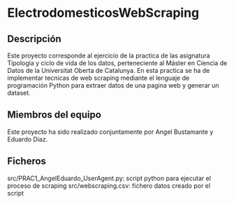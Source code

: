 # ElectrodomesticosWebScraping


## Descripción

Este proyecto corresponde al ejercicio de la practica de las asignatura Tipología y ciclo de vida de los datos, perteneciente al Máster en Ciencia de Datos de la Universitat Oberta de Catalunya. En esta practica se ha de implementar tecnicas de web scraping mediante el lenguaje de programación Python para extraer datos de una pagina web y generar un dataset.


## Miembros del equipo

Este proyecto ha sido realizado conjuntamente por Angel Bustamante y Eduardo Diaz.


## Ficheros

src/PRAC1_AngelEduardo_UserAgent.py: script python para ejecutar el proceso de scraping 
src/webscraping.csv: fichero datos creado por el script
